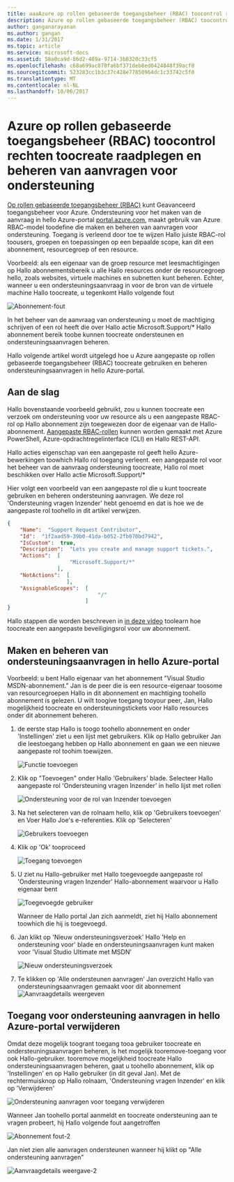 ```yaml
---
title: aaaAzure op rollen gebaseerde toegangsbeheer (RBAC) toocontrol rechten toocreate raadplegen en beheren van ondersteuningsaanvragen | Microsoft Docs
description: Azure op rollen gebaseerde toegangsbeheer (RBAC) toocontrol rechten toocreate raadplegen en beheren van aanvragen voor ondersteuning
author: ganganarayanan
ms.author: gangan
ms.date: 1/31/2017
ms.topic: article
ms.service: microsoft-docs
ms.assetid: 58a0ca9d-86d2-469a-9714-3b8320c33cf5
ms.openlocfilehash: c68a699ac870fa6bf371deb8ed0424848f39acf0
ms.sourcegitcommit: 523283cc1b3c37c428e77850964dc1c33742c5f0
ms.translationtype: MT
ms.contentlocale: nl-NL
ms.lasthandoff: 10/06/2017
---
```

# <a name="azure-role-based-access-control-rbac-toocontrol-access-rights-toocreate-and-manage-support-requests"></a>Azure op rollen gebaseerde toegangsbeheer (RBAC) toocontrol rechten toocreate raadplegen en beheren van aanvragen voor ondersteuning

[Op rollen gebaseerde toegangsbeheer (RBAC)](https://docs.microsoft.com/azure/active-directory/role-based-access-control-what-is) kunt Geavanceerd toegangsbeheer voor Azure.
Ondersteuning voor het maken van de aanvraag in hello Azure-portal [portal.azure.com](https://portal.azure.com), maakt gebruik van Azure RBAC-model toodefine die maken en beheren van aanvragen voor ondersteuning.
Toegang is verleend door toe te wijzen Hallo juiste RBAC-rol toousers, groepen en toepassingen op een bepaalde scope, kan dit een abonnement, resourcegroep of een resource.

Voorbeeld: als een eigenaar van de groep resource met leesmachtigingen op Hallo abonnementsbereik u alle Hallo resources onder de resourcegroep hello, zoals websites, virtuele machines en subnetten kunt beheren.
Echter, wanneer u een ondersteuningsaanvraag in voor de bron van de virtuele machine Hallo toocreate, u tegenkomt Hallo volgende fout

![Abonnement-fout](./media/create-manage-support-requests-using-access-control/subscription-error.png)

In het beheer van de aanvraag van ondersteuning u moet de machtiging schrijven of een rol heeft die over Hallo actie Microsoft.Support/* Hallo abonnement bereik toobe kunnen toocreate ondersteunen en ondersteuningsaanvragen beheren.

Hallo volgende artikel wordt uitgelegd hoe u Azure aangepaste op rollen gebaseerde toegangsbeheer (RBAC) toocreate gebruiken en beheren ondersteuningsaanvragen in hello Azure-portal.

## <a name="getting-started"></a>Aan de slag

Hallo bovenstaande voorbeeld gebruikt, zou u kunnen toocreate een verzoek om ondersteuning voor uw resource als u een aangepaste RBAC-rol op Hallo abonnement zijn toegewezen door de eigenaar van de Hallo-abonnement.
[Aangepaste RBAC-rollen](https://azure.microsoft.com/documentation/articles/role-based-access-control-custom-roles/) kunnen worden gemaakt met Azure PowerShell, Azure-opdrachtregelinterface (CLI) en Hallo REST-API.

Hallo acties eigenschap van een aangepaste rol geeft hello Azure-bewerkingen toowhich Hallo rol toegang verleent.
een aangepaste rol voor het beheer van de aanvraag ondersteuning toocreate, Hallo rol moet beschikken over Hallo actie Microsoft.Support/*

Hier volgt een voorbeeld van een aangepaste rol die u kunt toocreate gebruiken en beheren ondersteuning aanvragen.
We deze rol 'Ondersteuning vragen Inzender' hebt genoemd en dat is hoe we de aangepaste rol toohello in dit artikel verwijzen.

``` Json
{
    "Name":  "Support Request Contributor",
    "Id":  "1f2aad59-39b0-41da-b052-2fb070bd7942",
    "IsCustom":  true,
    "Description":  "Lets you create and manage support tickets.",
    "Actions":  [
                    "Microsoft.Support/*"
                ],
    "NotActions":  [
                   ],
    "AssignableScopes":  [
                             "/"
                         ]
}
```

Hallo stappen die worden beschreven in [in deze video](https://www.youtube.com/watch?v=-PaBaDmfwKI) toolearn hoe toocreate een aangepaste beveiligingsrol voor uw abonnement.

## <a name="create-and-manage-support-requests-in-hello-azure-portal"></a>Maken en beheren van ondersteuningsaanvragen in hello Azure-portal

Voorbeeld: u bent Hallo eigenaar van het abonnement "Visual Studio MSDN-abonnement."
Jan is de peer die is een resource-eigenaar toosome van resourcegroepen Hallo in dit abonnement en machtiging toohello abonnement is gelezen.
U wilt toogive toegang tooyour peer, Jan, Hallo mogelijkheid toocreate en ondersteuningstickets voor Hallo resources onder dit abonnement beheren.

1. de eerste stap Hallo is toogo toohello abonnement en onder 'Instellingen' ziet u een lijst met gebruikers. Klik op Hallo gebruiker Jan die leestoegang hebben op Hallo abonnement en gaan we een nieuwe aangepaste rol toohim toewijzen.

    ![Functie toevoegen](./media/create-manage-support-requests-using-access-control/add-role.png)

2. Klik op "Toevoegen" onder Hallo 'Gebruikers' blade. Selecteer Hallo aangepaste rol 'Ondersteuning vragen Inzender' in hello lijst met rollen

    ![Ondersteuning voor de rol van Inzender toevoegen](./media/create-manage-support-requests-using-access-control/add-support-contributor-role.png)

3. Na het selecteren van de rolnaam hello, klik op 'Gebruikers toevoegen' en Voer Hallo Joe's e-referenties. Klik op 'Selecteren'

    ![Gebruikers toevoegen](./media/create-manage-support-requests-using-access-control/add-users.png)

4. Klik op 'Ok' tooproceed

    ![Toegang toevoegen](./media/create-manage-support-requests-using-access-control/add-access.png)

5. U ziet nu Hallo-gebruiker met Hallo toegevoegde aangepaste rol 'Ondersteuning vragen Inzender' Hallo-abonnement waarvoor u Hallo eigenaar bent

    ![Toegevoegde gebruiker](./media/create-manage-support-requests-using-access-control/user-added.png)

    Wanneer de Hallo portal Jan zich aanmeldt, ziet hij Hallo abonnement toowhich die hij is toegevoegd.

7. Jan klikt op 'Nieuw ondersteuningsverzoek' Hallo 'Help en ondersteuning voor' blade en ondersteuningsaanvragen kunt maken voor 'Visual Studio Ultimate met MSDN'

    ![Nieuw ondersteuningsverzoek](./media/create-manage-support-requests-using-access-control/new-support-request.png)

8. Te klikken op 'Alle ondersteunen aanvragen' Jan overzicht Hallo van ondersteuningsaanvragen gemaakt voor dit abonnement ![Aanvraagdetails weergeven](./media/create-manage-support-requests-using-access-control/case-details-view.png)

## <a name="remove-support-request-access-in-hello-azure-portal"></a>Toegang voor ondersteuning aanvragen in hello Azure-portal verwijderen

Omdat deze mogelijk toogrant toegang tooa gebruiker toocreate en ondersteuningsaanvragen beheren, is het mogelijk tooremove-toegang voor ook Hallo-gebruiker.
tooremove mogelijkheid toocreate Hallo ondersteuningsaanvragen beheren, gaat u toohello abonnement, klik op 'Instellingen' en op Hallo gebruiker (in dit geval Jan).
Met de rechtermuisknop op Hallo rolnaam, 'Ondersteuning vragen Inzender' en klik op 'Verwijderen'

![Ondersteuning aanvragen voor toegang verwijderen](./media/create-manage-support-requests-using-access-control/remove-support-request-access.png)

Wanneer Jan toohello portal aanmeldt en toocreate ondersteuning aan te vragen probeert, hij Hallo volgende fout aangetroffen

![Abonnement fout-2](./media/create-manage-support-requests-using-access-control/subscription-error-2.png)

Jan niet zien alle aanvragen ondersteunen wanneer hij klikt op "Alle ondersteuning aanvragen"

![Aanvraagdetails weergave-2](./media/create-manage-support-requests-using-access-control/case-details-view-2.png)
